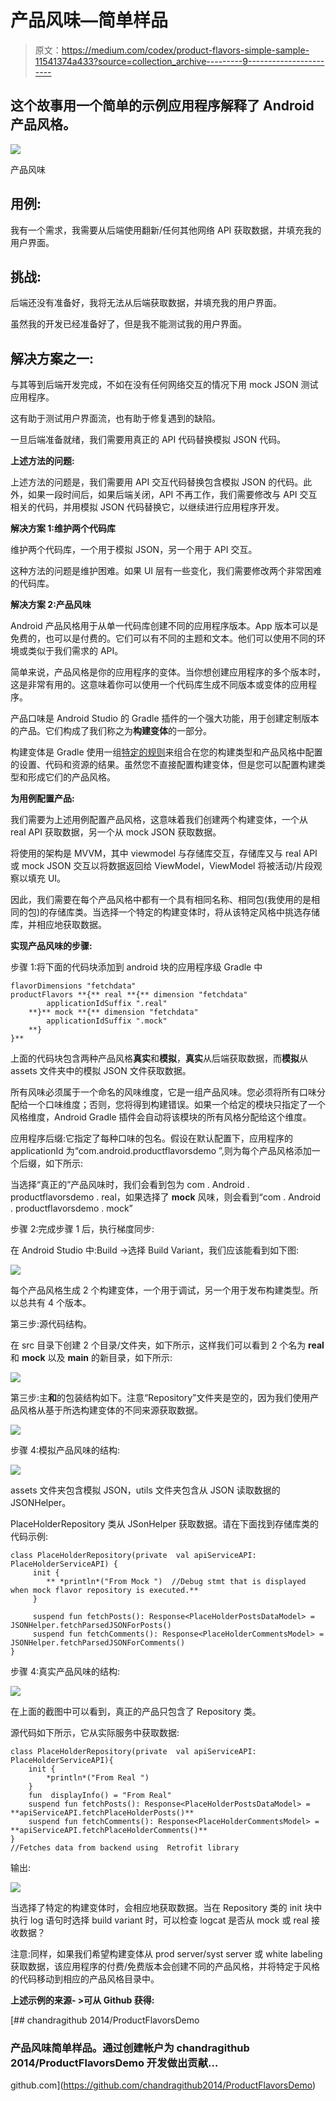 # 产品风味—简单样品

> 原文：<https://medium.com/codex/product-flavors-simple-sample-11541374a433?source=collection_archive---------9----------------------->

## 这个故事用一个简单的示例应用程序解释了 Android 产品风格。

![](img/53c2752786ce36abfc234ab687f24ee3.png)

产品风味

## **用例:**

我有一个需求，我需要从后端使用翻新/任何其他网络 API 获取数据，并填充我的用户界面。

## **挑战:**

后端还没有准备好，我将无法从后端获取数据，并填充我的用户界面。

虽然我的开发已经准备好了，但是我不能测试我的用户界面。

## **解决方案之一:**

与其等到后端开发完成，不如在没有任何网络交互的情况下用 mock JSON 测试应用程序。

这有助于测试用户界面流，也有助于修复遇到的缺陷。

一旦后端准备就绪，我们需要用真正的 API 代码替换模拟 JSON 代码。

**上述方法的问题:**

上述方法的问题是，我们需要用 API 交互代码替换包含模拟 JSON 的代码。此外，如果一段时间后，如果后端关闭，API 不再工作，我们需要修改与 API 交互相关的代码，并用模拟 JSON 代码替换它，以继续进行应用程序开发。

**解决方案 1:维护两个代码库**

维护两个代码库，一个用于模拟 JSON，另一个用于 API 交互。

这种方法的问题是维护困难。如果 UI 层有一些变化，我们需要修改两个非常困难的代码库。

**解决方案 2:产品风味**

Android 产品风格用于从单一代码库创建不同的应用程序版本。App 版本可以是免费的，也可以是付费的。它们可以有不同的主题和文本。他们可以使用不同的环境或类似于我们需求的 API。

简单来说，产品风格是你的应用程序的变体。当你想创建应用程序的多个版本时，这是非常有用的。这意味着你可以使用一个代码库生成不同版本或变体的应用程序。

产品口味是 Android Studio 的 Gradle 插件的一个强大功能，用于创建定制版本的产品。它们构成了我们称之为**构建变体**的一部分。

构建变体是 Gradle 使用一组[特定的规则](https://developer.android.com/studio/build/build-variants?authuser=1#sourceset-build)来组合在您的构建类型和产品风格中配置的设置、代码和资源的结果。虽然您不直接配置构建变体，但是您可以配置构建类型和形成它们的产品风格。

**为用例配置产品:**

我们需要为上述用例配置产品风格，这意味着我们创建两个构建变体，一个从 real API 获取数据，另一个从 mock JSON 获取数据。

将使用的架构是 MVVM，其中 viewmodel 与存储库交互，存储库又与 real API 或 mock JSON 交互以将数据返回给 ViewModel，ViewModel 将被活动/片段观察以填充 UI。

因此，我们需要在每个产品风格中都有一个具有相同名称、相同包(我使用的是相同的包)的存储库类。当选择一个特定的构建变体时，将从该特定风格中挑选存储库，并相应地获取数据。

**实现产品风味的步骤:**

步骤 1:将下面的代码块添加到 android 块的应用程序级 Gradle 中

```
flavorDimensions "fetchdata"
productFlavors **{** real **{** dimension "fetchdata"
        applicationIdSuffix ".real"
    **}** mock **{** dimension "fetchdata"
        applicationIdSuffix ".mock"
    **}
}**
```

上面的代码块包含两种产品风格**真实**和**模拟**，**真实**从后端获取数据，而**模拟**从 assets 文件夹中的模拟 JSON 文件获取数据。

所有风味必须属于一个命名的风味维度，它是一组产品风味。您必须将所有口味分配给一个口味维度；否则，您将得到构建错误。如果一个给定的模块只指定了一个风格维度，Android Gradle 插件会自动将该模块的所有风格分配给这个维度。

应用程序后缀:它指定了每种口味的包名。假设在默认配置下，应用程序的 applicationId 为“com.android.productflavorsdemo ”,则为每个产品风格添加一个后缀，如下所示:

当选择“真正的”产品风味时，我们会看到包为 com . Android . productflavorsdemo . real，如果选择了 **mock** 风味，则会看到“com . Android . productflavorsdemo . mock”

步骤 2:完成步骤 1 后，执行梯度同步:

在 Android Studio 中:Build ->选择 Build Variant，我们应该能看到如下图:

![](img/ee66d46e03eb0287d2d859f3f1f7afd5.png)

每个产品风格生成 2 个构建变体，一个用于调试，另一个用于发布构建类型。所以总共有 4 个版本。

第三步:源代码结构。

在 src 目录下创建 2 个目录/文件夹，如下所示，这样我们可以看到 2 个名为 **real** 和 **mock** 以及 **main** 的新目录，如下所示:

![](img/963db0a625ab3fb5de6e15dbf9c467e7.png)

第三步:主**和**的包装结构如下。注意“Repository”文件夹是空的，因为我们使用产品风格从基于所选构建变体的不同来源获取数据。

![](img/49f65614090ee28dd5ee9ada49f95952.png)

步骤 4:模拟产品风味的结构:

![](img/c26937d509b96bb76a3ca07fa309e47b.png)

assets 文件夹包含模拟 JSON，utils 文件夹包含从 JSON 读取数据的 JSONHelper。

PlaceHolderRepository 类从 JSonHelper 获取数据。请在下面找到存储库类的代码示例:

```
class PlaceHolderRepository(private  val apiServiceAPI: PlaceHolderServiceAPI) {
     init {
        ** *println*("From Mock ")  //Debug stmt that is displayed when mock flavor repository is executed.**
     }

     suspend fun fetchPosts(): Response<PlaceHolderPostsDataModel> =  JSONHelper.fetchParsedJSONForPosts()
     suspend fun fetchComments(): Response<PlaceHolderCommentsModel> = JSONHelper.fetchParsedJSONForComments()
}
```

步骤 4:真实产品风味的结构:

![](img/00d6ef84b46d94c6883b42e8dc858a92.png)

在上面的截图中可以看到，真正的产品只包含了 Repository 类。

源代码如下所示，它从实际服务中获取数据:

```
class PlaceHolderRepository(private  val apiServiceAPI: PlaceHolderServiceAPI){
    init {
        *println*("From Real ")
    }
    fun  displayInfo() = "From Real"
    suspend fun fetchPosts(): Response<PlaceHolderPostsDataModel> = **apiServiceAPI.fetchPlaceHolderPosts()**
    suspend fun fetchComments(): Response<PlaceHolderCommentsModel> = **apiServiceAPI.fetchPlaceHolderComments()**
}
//Fetches data from backend using  Retrofit library
```

输出:

![](img/4f759af9e6ab1322b888b0337d453270.png)

当选择了特定的构建变体时，会相应地获取数据。当在 Repository 类的 init 块中执行 log 语句时选择 build variant 时，可以检查 logcat 是否从 mock 或 real 接收数据？

注意:同样，如果我们希望构建变体从 prod server/syst server 或 white labeling 获取数据，该应用程序的付费/免费版本会创建不同的产品风格，并将特定于风格的代码移动到相应的产品风格目录中。

**上述示例的来源- >可从 Github 获得:**

[](https://github.com/chandragithub2014/ProductFlavorsDemo) [## chandragithub 2014/ProductFlavorsDemo

### 产品风味简单样品。通过创建帐户为 chandragithub 2014/ProductFlavorsDemo 开发做出贡献…

github.com](https://github.com/chandragithub2014/ProductFlavorsDemo)